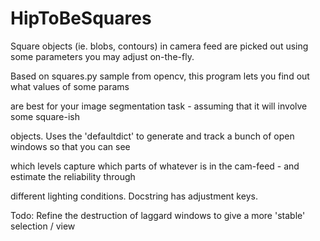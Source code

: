 HipToBeSquares
==============

Square objects (ie. blobs, contours) in camera feed are picked out using some parameters you may adjust on-the-fly.

Based on squares.py sample from opencv, this program lets you find out what values of some params

are best for your image segmentation task - assuming that it will involve some square-ish

objects.  Uses the 'defaultdict' to generate and track a bunch of open windows so that you can see 

which levels capture which parts of whatever is in the cam-feed - and estimate the reliability through

different lighting conditions.  Docstring has adjustment keys.

Todo: Refine the destruction of laggard windows to give a more 'stable' selection / view
